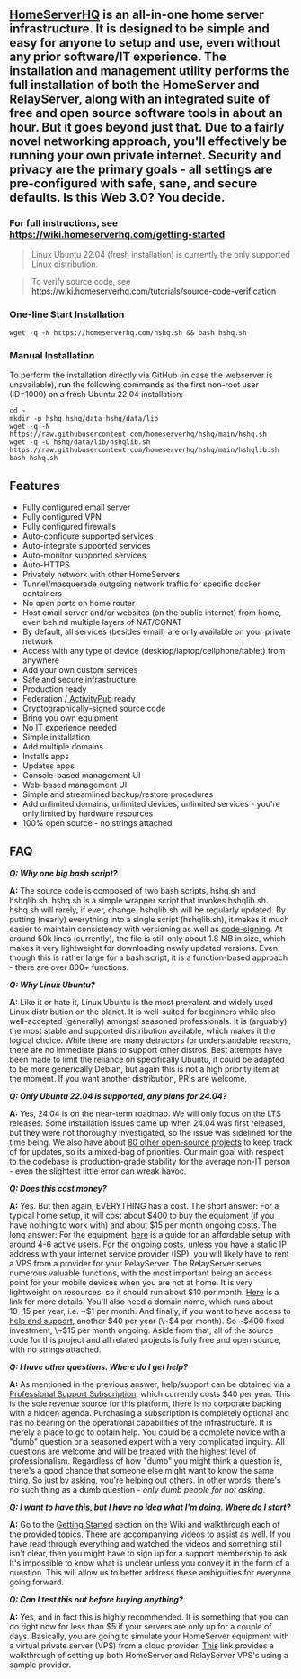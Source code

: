<a href="https://www.homeserverhq.com" target="_blank">
    <img src="https://github.com/homeserverhq/hshq/assets/118991087/44fa836e-33a1-4421-8078-a4408a0ba401" alt=""/>
</a>

## <a href="https://www.homeserverhq.com" target="_blank">HomeServerHQ</a> is an all-in-one home server infrastructure. It is designed to be simple and easy for anyone to setup and use, even without any prior software/IT experience. The installation and management utility performs the full installation of both the HomeServer and RelayServer, along with an integrated suite of free and open source software tools in about an hour. But it goes beyond just that. Due to a fairly novel networking approach, you'll effectively be running your own private internet. Security and privacy are the primary goals - all settings are pre-configured with safe, sane, and secure defaults. Is this Web 3.0? You decide.

### For full instructions, see <a href="https://wiki.homeserverhq.com/getting-started" target="_blank">https://wiki.homeserverhq.com/getting-started</a>

> Linux Ubuntu 22.04 (fresh installation) is currently the only supported Linux distribution.

> To verify source code, see <a href="https://wiki.homeserverhq.com/tutorials/source-code-verification" target="_blank">https://wiki.homeserverhq.com/tutorials/source-code-verification</a> 

### One-line Start Installation
```
wget -q -N https://homeserverhq.com/hshq.sh && bash hshq.sh
```

### Manual Installation
To perform the installation directly via GitHub (in case the webserver is unavailable), run the following commands as the first non-root user (ID=1000) on a fresh Ubuntu 22.04 installation:
```
cd ~
mkdir -p hshq hshq/data hshq/data/lib
wget -q -N https://raw.githubusercontent.com/homeserverhq/hshq/main/hshq.sh
wget -q -O hshq/data/lib/hshqlib.sh https://raw.githubusercontent.com/homeserverhq/hshq/main/hshqlib.sh
bash hshq.sh
```

## Features

 - Fully configured email server
 - Fully configured VPN
 - Fully configured firewalls
 - Auto-configure supported services
 - Auto-integrate supported services
 - Auto-monitor supported services
 - Auto-HTTPS
 - Privately network with other HomeServers
 - Tunnel/masquerade outgoing network traffic for specific docker containers
 - No open ports on home router
 - Host email server and/or websites (on the public internet) from home, even behind multiple layers of NAT/CGNAT
 - By default, all services (besides email) are only available on your private network
 - Access with any type of device (desktop/laptop/cellphone/tablet) from anywhere
 - Add your own custom services
 - Safe and secure infrastructure
 - Production ready
 - Federation /<a href="https://en.wikipedia.org/wiki/ActivityPub" target="_blank"> ActivityPub</a>  ready
 - Cryptographically-signed source code 
 - Bring you own equipment
 - No IT experience needed
 - Simple installation 
 - Add multiple domains
 - Installs apps
 - Updates apps 
 - Console-based management UI
 - Web-based management UI
 - Simple and streamlined backup/restore procedures
 - Add unlimited domains, unlimited devices, unlimited services - you're only limited by hardware resources
 - 100% open source - no strings attached

## FAQ
  ***Q: Why one big bash script?***

  **A:** The source code is composed of two bash scripts, hshq.sh and hshqlib.sh. hshq.sh is a simple wrapper script that invokes hshqlib.sh. hshq.sh will rarely, if ever, change. hshqlib.sh will be regularly updated. By putting (nearly) everything into a single script (hshqlib.sh), it makes it much easier to maintain consistency with versioning as well as <a href="https://wiki.homeserverhq.com/en/tutorials/source-code-verification" target="_blank">code-signing</a>. At around 50k lines (currently), the file is still only about 1.8 MB in size, which makes it very lightweight for downloading newly updated versions. Even though this is rather large for a bash script, it is a function-based approach - there are over 800+ functions.

  ***Q: Why Linux Ubuntu?***

  **A:** Like it or hate it, Linux Ubuntu is the most prevalent and widely used Linux distribution on the planet. It is well-suited for beginners while also well-accepted (generally) amongst seasoned professionals. It is (arguably) the most stable and supported distribution available, which makes it the logical choice. While there are many detractors for understandable reasons, there are no immediate plans to support other distros. Best attempts have been made to limit the reliance on specifically Ubuntu, it could be adapted to be more generically Debian, but again this is not a high priority item at the moment. If you want another distribution, PR's are welcome.

  ***Q: Only Ubuntu 22.04 is supported, any plans for 24.04?***

  **A:** Yes, 24.04 is on the near-term roadmap. We will only focus on the LTS releases. Some installation issues came up when 24.04 was first released, but they were not thoroughly investigated, so the issue was sidelined for the time being. We also have about <a href="https://wiki.homeserverhq.com/foss-projects" target="_blank">80 other open-source projects</a> to keep track of for updates, so its a mixed-bag of priorities. Our main goal with respect to the codebase is production-grade stability for the average non-IT person - even the slightest little error can wreak havoc.

  ***Q: Does this cost money?***

  **A:** Yes. But then again, EVERYTHING has a cost. The short answer: For a typical home setup, it will cost about $400 to buy the equipment (if you have nothing to work with) and about $15 per month ongoing costs. The long answer: For the equipment, <a href="https://wiki.homeserverhq.com/en/getting-started/prepare-homeserver" target="_blank">here</a> is a guide for an affordable setup with around 4-6 active users. For the ongoing costs, unless you have a static IP address with your internet service provider (ISP), you will likely have to rent a VPS from a provider for your RelayServer. The RelayServer serves numerous valuable functions, with the most important being an access point for your mobile devices when you are not at home. It is very lightweight on resources, so it should run about $10 per month. <a href="https://wiki.homeserverhq.com/en/getting-started/setup-relayserver" target="_blank">Here</a> is a link for more details. You'll also need a domain name, which runs about $10-$15 per year, i.e. \~$1 per month. And finally, if you want to have access to <a href="https://forum.homeserverhq.com" target="_blank">help and support</a>, another $40 per year (\~$4 per month). So \~$400 fixed investment, \~$15 per month ongoing. Aside from that, all of the source code for this project and all related projects is fully free and open source, with no strings attached.
  
  ***Q: I have other questions. Where do I get help?***

  **A:** As mentioned in the previous answer, help/support can be obtained via a <a href="https://accounts.homeserverhq.com/product/homeserverhq-membership-40/" target="_blank">Professional Support Subscription</a>, which currently costs $40 per year. This is the sole revenue source for this platform, there is no corporate backing with a hidden agenda. Purchasing a subscription is completely optional and has no bearing on the operational capabilities of the infrastructure. It is merely a place to go to obtain help. You could be a complete novice with a "dumb" question or a seasoned expert with a very complicated inquiry. All questions are welcome and will be treated with the highest level of professionalism. Regardless of how "dumb" you might think a question is, there's a good chance that someone else might want to know the same thing. So just by asking, you're helping out others. In other words, there's no such thing as a dumb question - *only dumb people for not asking*.

  ***Q: I want to have this, but I have no idea what I'm doing. Where do I start?***

  **A:** Go to the <a href="https://wiki.homeserverhq.com/getting-started" target="_blank">Getting Started</a> section on the Wiki and walkthrough each of the provided topics. There are accompanying videos to assist as well. If you have read through everything and watched the videos and something still isn't clear, then you might have to sign up for a support membership to ask. It's impossible to know what is unclear unless you convey it in the form of a question. This will allow us to better address these ambiguities for everyone going forward.

  ***Q: Can I test this out before buying anything?***

  **A:** Yes, and in fact this is highly recommended. It is something that you can do right now for less than $5 if your servers are only up for a couple of days. Basically, you are going to simulate your HomeServer equipment with a virtual private server (VPS) from a cloud provider. <a href="https://wiki.homeserverhq.com/en/tutorials/setup-demo" target="_blank">This</a> link provides a walkthrough of setting up both HomeServer and RelayServer VPS's using a sample provider.
